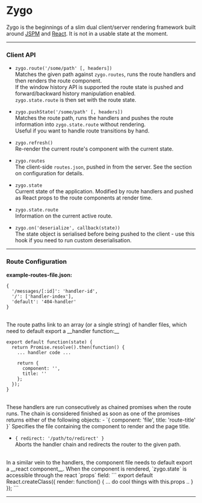 # Zygo

Zygo is the beginnings of a slim dual client/server rendering framework built around [JSPM](github.com/jspm/jspm-cli) and [React](github.com/facebook/react).  It is not in a usable state at the moment.

---

### Client API
- `zygo.route('/some/path' [, headers])`  
    Matches the given path against `zygo.routes`, runs the route handlers and then renders the route component.  
    If the window history API is supported the route state is pushed and forward/backward history manipulation enabled.  
    `zygo.state.route` is then set with the route state.

- `zygo.pushState('/some/path' [, headers])`  
    Matches the route path, runs the handlers and pushes the route information into `zygo.state.route` without rendering.  
    Useful if you want to handle route transitions by hand.

- `zygo.refresh()`  
    Re-render the current route's component with the current state.

- `zygo.routes`  
    The client-side `routes.json`, pushed in from the server. See the section on configuration for details.

- `zygo.state`  
    Current state of the application. Modified by route handlers and pushed as React props to the route components at render time.

- `zygo.state.route`  
    Information on the current active route.

- `zygo.on('deserialize', callback(state))`  
    The state object is serialised before being pushed to the client - use this hook if you need to run custom deserialisation.

---

### Route Configuration

__example-routes-file.json:__
```
{
  '/messages/[:id]': 'handler-id',
  '/': ['handler-index'],
  'default': '404-handler'
}
```

<br />
The route paths link to an array (or a single string) of handler files, which need to default export a __handler function:__

```
export default function(state) {
  return Promise.resolve().then(function() {
    ... handler code ...

    return {
      component: '',
      title: ''
    };
  });
}
```

<br />
These handlers are run consecutively as chained promises when the route runs. The chain is considered finished as soon as one of the promises returns either of the following objects:
- `{ component: 'file', title: 'route-title' }`  
    Specifies the file containing the component to render and the page title.

- `{ redirect: '/path/to/redirect' }`  
    Aborts the handler chain and redirects the router to the given path.

<br />
In a similar vein to the handlers, the component file needs to default export a __react component__. When the component is rendered, `zygo.state` is accessible through the react `props` field:
```
export default React.createClass({
  render: function() {
    ... do cool things with this.props ..
  }
});
```

---
